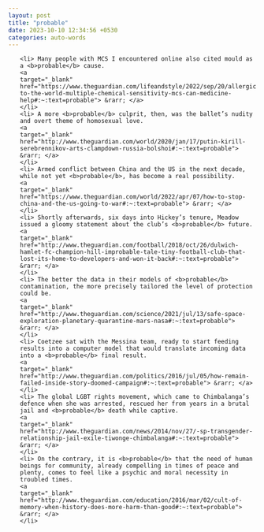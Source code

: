```yaml
---
layout: post
title: "probable"
date: 2023-10-10 12:34:56 +0530
categories: auto-words
---
```

<ol>

    <li> Many people with MCS I encountered online also cited mould as a <b>probable</b> cause.
    <a 
    target="_blank" 
    href="https://www.theguardian.com/lifeandstyle/2022/sep/20/allergic-to-the-world-multiple-chemical-sensitivity-mcs-can-medicine-help#:~:text=probable"> &rarr; </a>
    </li>
    <li> A more <b>probable</b> culprit, then, was the ballet’s nudity and overt theme of homosexual love.
    <a 
    target="_blank" 
    href="http://www.theguardian.com/world/2020/jan/17/putin-kirill-serebrennikov-arts-clampdown-russia-bolshoi#:~:text=probable"> &rarr; </a>
    </li>
    <li> Armed conflict between China and the US in the next decade, while not yet <b>probable</b>, has become a real possibility.
    <a 
    target="_blank" 
    href="https://www.theguardian.com/world/2022/apr/07/how-to-stop-china-and-the-us-going-to-war#:~:text=probable"> &rarr; </a>
    </li>
    <li> Shortly afterwards, six days into Hickey’s tenure, Meadow issued a gloomy statement about the club’s <b>probable</b> future.
    <a 
    target="_blank" 
    href="http://www.theguardian.com/football/2018/oct/26/dulwich-hamlet-fc-champion-hill-improbable-tale-tiny-football-club-that-lost-its-home-to-developers-and-won-it-back#:~:text=probable"> &rarr; </a>
    </li>
    <li> The better the data in their models of <b>probable</b> contamination, the more precisely tailored the level of protection could be.
    <a 
    target="_blank" 
    href="http://www.theguardian.com/science/2021/jul/13/safe-space-exploration-planetary-quarantine-mars-nasa#:~:text=probable"> &rarr; </a>
    </li>
    <li> Coetzee sat with the Messina team, ready to start feeding results into a computer model that would translate incoming data into a <b>probable</b> final result.
    <a 
    target="_blank" 
    href="http://www.theguardian.com/politics/2016/jul/05/how-remain-failed-inside-story-doomed-campaign#:~:text=probable"> &rarr; </a>
    </li>
    <li> The global LGBT rights movement, which came to Chimbalanga’s defence when she was arrested, rescued her from years in a brutal jail and <b>probable</b> death while captive.
    <a 
    target="_blank" 
    href="http://www.theguardian.com/news/2014/nov/27/-sp-transgender-relationship-jail-exile-tiwonge-chimbalanga#:~:text=probable"> &rarr; </a>
    </li>
    <li> On the contrary, it is <b>probable</b> that the need of human beings for community, already compelling in times of peace and plenty, comes to feel like a psychic and moral necessity in troubled times.
    <a 
    target="_blank" 
    href="http://www.theguardian.com/education/2016/mar/02/cult-of-memory-when-history-does-more-harm-than-good#:~:text=probable"> &rarr; </a>
    </li>